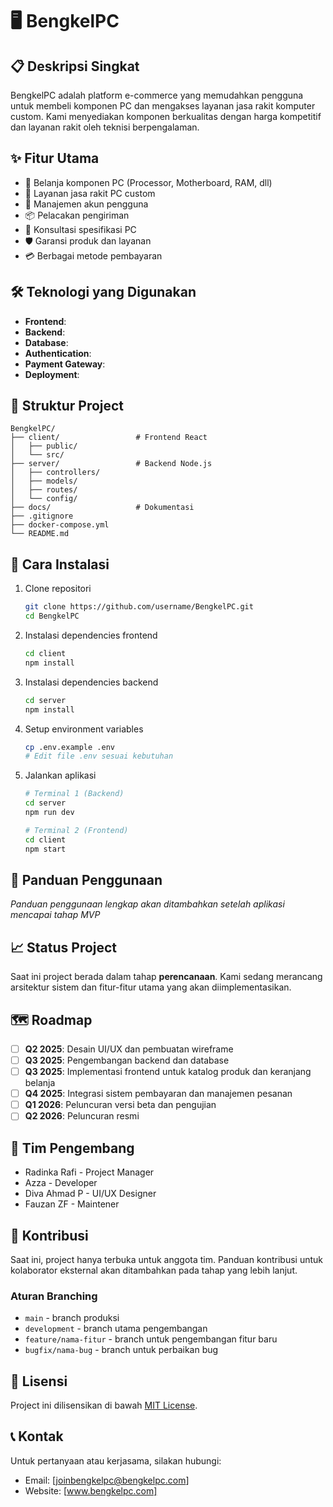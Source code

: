 # 🖥️ BengkelPC

## 📋 Deskripsi Singkat

BengkelPC adalah platform e-commerce yang memudahkan pengguna untuk membeli komponen PC dan mengakses layanan jasa rakit komputer custom. Kami menyediakan komponen berkualitas dengan harga kompetitif dan layanan rakit oleh teknisi berpengalaman.

## ✨ Fitur Utama

- 🛒 Belanja komponen PC (Processor, Motherboard, RAM, dll)
- 🔧 Layanan jasa rakit PC custom
- 👤 Manajemen akun pengguna
- 📦 Pelacakan pengiriman
- 💬 Konsultasi spesifikasi PC
- 🛡️ Garansi produk dan layanan
- 💳 Berbagai metode pembayaran

## 🛠️ Teknologi yang Digunakan

- **Frontend**: 
- **Backend**: 
- **Database**: 
- **Authentication**: 
- **Payment Gateway**: 
- **Deployment**: 

## 📁 Struktur Project

```
BengkelPC/
├── client/                 # Frontend React
│   ├── public/
│   └── src/
├── server/                 # Backend Node.js
│   ├── controllers/
│   ├── models/
│   ├── routes/
│   └── config/
├── docs/                   # Dokumentasi
├── .gitignore
├── docker-compose.yml
└── README.md
```

## 🚀 Cara Instalasi

1. Clone repositori
   ```bash
   git clone https://github.com/username/BengkelPC.git
   cd BengkelPC
   ```

2. Instalasi dependencies frontend
   ```bash
   cd client
   npm install
   ```

3. Instalasi dependencies backend
   ```bash
   cd server
   npm install
   ```

4. Setup environment variables
   ```bash
   cp .env.example .env
   # Edit file .env sesuai kebutuhan
   ```

5. Jalankan aplikasi
   ```bash
   # Terminal 1 (Backend)
   cd server
   npm run dev
   
   # Terminal 2 (Frontend)
   cd client
   npm start
   ```

## 📱 Panduan Penggunaan

*Panduan penggunaan lengkap akan ditambahkan setelah aplikasi mencapai tahap MVP*

## 📈 Status Project

Saat ini project berada dalam tahap **perencanaan**. Kami sedang merancang arsitektur sistem dan fitur-fitur utama yang akan diimplementasikan.

## 🗺️ Roadmap

- [ ] **Q2 2025**: Desain UI/UX dan pembuatan wireframe
- [ ] **Q3 2025**: Pengembangan backend dan database
- [ ] **Q3 2025**: Implementasi frontend untuk katalog produk dan keranjang belanja
- [ ] **Q4 2025**: Integrasi sistem pembayaran dan manajemen pesanan
- [ ] **Q1 2026**: Peluncuran versi beta dan pengujian
- [ ] **Q2 2026**: Peluncuran resmi

## 👥 Tim Pengembang

- Radinka Rafi - Project Manager 
- Azza - Developer
- Diva Ahmad P - UI/UX Designer
- Fauzan ZF - Maintener

## 🤝 Kontribusi

Saat ini, project hanya terbuka untuk anggota tim. Panduan kontribusi untuk kolaborator eksternal akan ditambahkan pada tahap yang lebih lanjut.

### Aturan Branching

- `main` - branch produksi
- `development` - branch utama pengembangan
- `feature/nama-fitur` - branch untuk pengembangan fitur baru
- `bugfix/nama-bug` - branch untuk perbaikan bug

## 📄 Lisensi

Project ini dilisensikan di bawah [MIT License](LICENSE).

## 📞 Kontak

Untuk pertanyaan atau kerjasama, silakan hubungi:
- Email: [joinbengkelpc@bengkelpc.com]
- Website: [www.bengkelpc.com]
